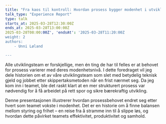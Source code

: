 ```yaml
---
title: "Fra kaos til kontroll: Hvordan prosess bygger modenhet i utviklingsteam"
talk_type: "Experience Report"
type: talk
starts_at: 2025-03-28T12:30:00Z
ends_at: 2025-03-28T13:00:00Z
2025-03-28T08:00:00Z', 'endsAt': '2025-03-28T11:20:00Z
weight: 2
authors:
    - Unni Løland

---
```

Alle utviklingsteam er forskjellige, men én ting de har til felles er at behovet for prosess varierer med deres modenhetsnivå. I dette foredraget vil jeg dele historien om et av våre utviklingsteam som slet med betydelig teknisk gjeld og jobbet etter skippertaksmetoden når en frist nærmet seg. Da jeg kom inn i teamet, ble det raskt klart at en mer strukturert prosess var nødvendig for å få arbeidet på rett spor og sikre bærekraftig utvikling.

Denne presentasjonen illustrerer hvordan prosessbehovet endret seg etter hvert som teamet vokste i modenhet. Det er en historie om å finne balansen mellom styring og frihet – en reise fra å stramme inn til å slippe løs, og hvordan dette påvirket teamets effektivitet, produktivitet og samhold.
